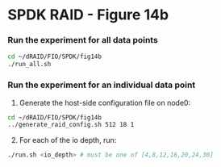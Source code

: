 # SPDK RAID - Figure 14b

### Run the experiment for all data points
```Bash
cd ~/dRAID/FIO/SPDK/fig14b
./run_all.sh
```

### Run the experiment for an individual data point

1. Generate the host-side configuration file on node0:
```Bash
cd ~/dRAID/FIO/SPDK/fig14b
../generate_raid_config.sh 512 18 1
```

2. For each of the io depth, run:
```Bash
./run.sh <io_depth> # must be one of [4,8,12,16,20,24,30]
```